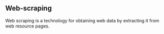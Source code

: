 ## Web-scraping

Web scraping is a technology for obtaining web data by extracting it from web resource pages.
